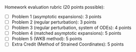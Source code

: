 Homework evaluation rubric (20 points possible):

- [ ] Problem 1 (asymptotic expansions): 3 points
- [ ] Problem 2 (regular perturbation): 3 points
- [ ] Problem 3 (regular perturbation, system of ODEs): 4 points
- [ ] Problem 4 (matched asymptotic expansions): 5 points
- [ ] Problem 5 (WKB method): 5 points
- [ ] Extra Credit (Method of Strained Coordinates): 5 points

